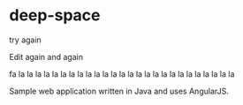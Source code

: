 # deep-space

try again


Edit again and again

fa la la la la la la la la la la la la la la la la la la la la la la la la la la

Sample web application written in Java and uses AngularJS.
